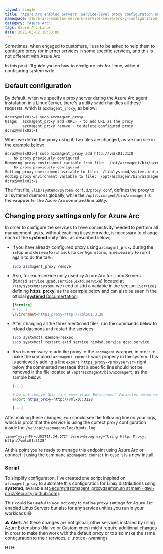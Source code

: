 ```yaml
---
layout: single
title: "Azure Arc enabled Servers: Service-level proxy configuration on Linux"
namespace: azure-arc-enabled-servers-service-level-proxy-configuration-on-linux
category: "Azure Arc"
tags: Azure Arc Linux
date: 2021-03-02 18:00:00
---
```


Sometimes, when engaged to customers, I use to be asked to help them to configure proxy for internet services in some specific services, and this is not different with Azure Arc

In this post I'll guide you on how to configure this for Linux, without configuring system wide.

## Default configuration

By default, when we specify a proxy server during the Azure Arc agent installation in a Linux Server, there's a utility which handles all these requests, which is `azcmagent_proxy`, as below:

```bash
dcruz@vmlx02:~$ sudo azcmagent_proxy
Usage:  azcmagent_proxy add <URL> - to add URL as the proxy
        azcmagent_proxy remove - to delete configured proxy
dcruz@vmlx02:~$
```

When we define the proxy using it, two files are changed, as we can see in the example below:

```bash
dcruz@vmlx02:~$ sudo azcmagent_proxy add http://vmlx01:3128
    No proxy previously configured
Removing proxy environment variable from file:  /opt/azcmagent/bin/azcmagent
    No proxy previously configured
Setting proxy environment variable to file:  /lib/systemd/system.conf.d/proxy.conf
Adding proxy environment variable to file:  /opt/azcmagent/bin/azcmagent
dcruz@vmlx02:~$
```

The first file, `/lib/systemd/system.conf.d/proxy.conf`, defines the proxy to all systemd daemons globally, while the `/opt/azcmagent/bin/azcmagent` is the wrapper for the Azure Arc command line utility.

## Changing proxy settings only for Azure Arc

In order to configure the services to have connectivity needed to perform all management tasks, without enabling it system wide, is necessary to change each of the **systemd** unity files, as described below;

- If you have already configured proxy using `azcmagent_proxy` during the setup and desires to rollback its configurations, is necessary to run it again to do the task:

  ```bash
  sudo azcmagent_proxy remove
  ```

- Also, for each service unity used by Azure Arc for Linux Servers (`himdsd.service` ,`gcad.service` ,`extd.service`) located at `/lib/systemd/system`, we need to add a variable in the section `[Service]` defining **https_proxy**, as the example below and can also be seen in the official [**systemd** Documentation](https://www.freedesktop.org/software/systemd/man/systemd.service.html):

  ```ini
  [Service]
  # [...]
  Environment=https_proxy=http://vmlx01:3128
  ```

- After changing all the three mentioned files, run the commands below to reload daemons and restart the services

  ```bash
  sudo systemctl daemon-reexec
  sudo systemctl restart extd.service himdsd.service gcad.service
  ```
  
- Also is necessary to add the proxy to the `azcmagent` wrapper, in order to make the command `azcmagent connect` work properly in the system. This is achieved y adding a line `export https_proxy=<proxyserver>` right below the commented message that a specific line should not be removed in the file located at `/opt/azcmagent/bin/azcmagent`, as the sample below:

  ```bash
  [...]
  
  # Do not remove this line ==== place Environment Variables below ======
  export https_proxy=http://vmlx01:3128
  
  [...]
  ```

After making these changes, you should see the following line on your logs, which is proof that the service is using the correct proxy configuration inside the  `/var/opt/azcmagent/log/himds.log`

```plaintext
time="yyyy-MM-dd02T17:34:07Z" level=debug msg="Using Https Proxy: http://vmlx01:3128"
```

At this point you're ready to manage this endpoint using Azure Arc or connect it using the command `azcmagent connect` in case it is a new install.

### Script

To simplify configuration, I've created one script inspired on `azcmagent_proxy` to automate this configuration for Linux distributions using **systemd**, available at [Security/azcmagent_proxydaemon.sh at main · davi-cruz/Security (github.com)](https://github.com/davi-cruz/Security/blob/main/AzureArc/azcmagent_proxydaemon.sh).

This could be useful to you not only to define proxy settings for Azure Arc enabled Linux Servers but also for any service unities you run in your workloads :smile:

:warning: **Alert**:
As these changes are not global, other services installed by using Azure Extensions (Native or Custom ones) might require additional changes in order to make then work with the default proxy or to also make the same configuration to their services.
{: .notice--warning}

HTH!
